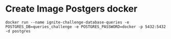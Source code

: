 # Create Image Postgers docker

```
docker run --name ignite-challenge-database-queries -e POSTGRES_DB=queries_challenge -e POSTGRES_PASSWORD=docker -p 5432:5432 -d postgres

```
